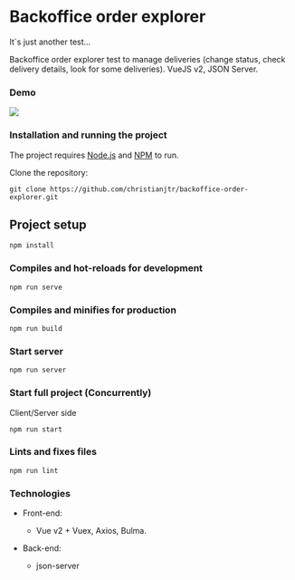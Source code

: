 # Backoffice order explorer

It´s just another test...

Backoffice order explorer test to manage deliveries (change status, check delivery details, look for some deliveries). VueJS v2, JSON Server.

### Demo

![](backoffice.gif)

### Installation and running the project

The project requires [Node.js](https://nodejs.org/) and [NPM](https://www.npmjs.com/) to run.

Clone the repository:

```shell
git clone https://github.com/christianjtr/backoffice-order-explorer.git
```

## Project setup

```
npm install
```

### Compiles and hot-reloads for development

```
npm run serve
```

### Compiles and minifies for production

```
npm run build
```

### Start server

```
npm run server
```

### Start full project (Concurrently)

Client/Server side

```
npm run start
```

### Lints and fixes files

```
npm run lint
```

### Technologies

- Front-end:

  - Vue v2 + Vuex, Axios, Bulma.

- Back-end:
  - json-server
